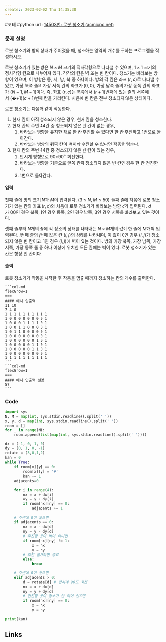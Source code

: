 ```yaml
---
create:: 2023-02-02 Thu 14:35:38
---
```

#코테  #python 
url : [14503번: 로봇 청소기 (acmicpc.net)](https://www.acmicpc.net/problem/14503)
### 문제 설명
로봇 청소기와 방의 상태가 주어졌을 때, 청소하는 영역의 개수를 구하는 프로그램을 작성하시오.

로봇 청소기가 있는 방은 $N \times M$ 크기의 직사각형으로 나타낼 수 있으며, $1 \times 1$ 크기의 정사각형 칸으로 나누어져 있다. 각각의 칸은 벽 또는 빈 칸이다. 청소기는 바라보는 방향이 있으며, 이 방향은 동, 서, 남, 북 중 하나이다. 방의 각 칸은 좌표 $(r, c)$로 나타낼 수 있고, 가장 북쪽 줄의 가장 서쪽 칸의 좌표가 $(0, 0)$, 가장 남쪽 줄의 가장 동쪽 칸의 좌표가 $(N-1, M-1)$이다. 즉, 좌표 $(r, c)$는 북쪽에서 $(r+1)$번째에 있는 줄의 서쪽에서 (�+1)$(c+1)$번째 칸을 가리킨다. 처음에 빈 칸은 전부 청소되지 않은 상태이다.

로봇 청소기는 다음과 같이 작동한다.

1.  현재 칸이 아직 청소되지 않은 경우, 현재 칸을 청소한다.
2.  현재 칸의 주변 4$4$칸 중 청소되지 않은 빈 칸이 없는 경우,
    1.  바라보는 방향을 유지한 채로 한 칸 후진할 수 있다면 한 칸 후진하고 1번으로 돌아간다.
    2.  바라보는 방향의 뒤쪽 칸이 벽이라 후진할 수 없다면 작동을 멈춘다.
3.  현재 칸의 주변 4$4$칸 중 청소되지 않은 빈 칸이 있는 경우,
    1.  반시계 방향으로 90∘$90^\circ$ 회전한다.
    2.  바라보는 방향을 기준으로 앞쪽 칸이 청소되지 않은 빈 칸인 경우 한 칸 전진한다.
    3.  1번으로 돌아간다.

#### 입력

첫째 줄에 방의 크기 $N$과 $M$이 입력된다. $(3 \le N, M \le 50)$  둘째 줄에 처음에 로봇 청소기가 있는 칸의 좌표 $(r, c)$와 처음에 로봇 청소기가 바라보는 방향 $d$가 입력된다. $d$가 0$0$인 경우 북쪽, $1$인 경우 동쪽, $2$인 경우 남쪽, $3$인 경우 서쪽을 바라보고 있는 것이다.

셋째 줄부터 $N$개의 줄에 각 장소의 상태를 나타내는 $N \times M$개의 값이 한 줄에 $M$개씩 입력된다. $i$번째 줄의 $j$번째 값은 칸 $(i, j)$의 상태를 나타내며, 이 값이 $0$인 경우 $(i, j)$가 청소되지 않은 빈 칸이고, $1$인 경우 $(i, j)$에 벽이 있는 것이다. 방의 가장 북쪽, 가장 남쪽, 가장 서쪽, 가장 동쪽 줄 중 하나 이상에 위치한 모든 칸에는 벽이 있다. 로봇 청소기가 있는 칸은 항상 빈 칸이다.
#### 출력
로봇 청소기가 작동을 시작한 후 작동을 멈출 때까지 청소하는 칸의 개수를 출력한다.

````col
```col-md
flexGrow=1
===
#### 예시 입출력
11 10
7 4 0
1 1 1 1 1 1 1 1 1 1
1 0 0 0 0 0 0 0 0 1
1 0 0 0 1 1 1 1 0 1
1 0 0 1 1 0 0 0 0 1
1 0 1 1 0 0 0 0 0 1
1 0 0 0 0 0 0 0 0 1
1 0 0 0 0 0 0 1 0 1
1 0 0 0 0 0 1 1 0 1
1 0 0 0 0 0 1 1 0 1
1 0 0 0 0 0 0 0 0 1
1 1 1 1 1 1 1 1 1 1
```
```col-md
flexGrow=1
===
#### 예시 입출력 설명
57
```
````

### Code
```python
import sys
N, M = map(int, sys.stdin.readline().split(' '))
x, y, d = map(int, sys.stdin.readline().split(' '))
room = []
for _ in range(N):
    room.append(list(map(int, sys.stdin.readline().split(' '))))

dx = (-1, 0, 1, 0)
dy = (0, 1, 0, -1)
rotate = (3,0,1,2)
kan = 0
while True:
    if room[x][y] == 0:
        room[x][y] = '#'
        kan += 1
    adjacents=0
    
    for i in range(4): 
        nx = x + dx[i]
        ny = y + dy[i]
        if room[nx][ny] == 0:
            adjacents += 1
            
    # 주변에 0이 없으면
    if adjacents == 0:
        nx = x - dx[d]
        ny = y - dy[d]
        # 후진할 곳이 벽이 아니면
        if room[nx][ny] != 1:
            x = nx
            y = ny
        # 후진 불가하면 종료
        else:
            break
    
    # 주변에 0이 있으면
    elif adjacents > 0:
        d = rotate[d] # 반시계 90도 회전
        nx = x + dx[d]
        ny = y + dy[d]
        # 전진할 곳이 청소가 안 되어 있으면
        if room[nx][ny] == 0:
            x = nx
            y = ny

print(kan)

```

## Links
